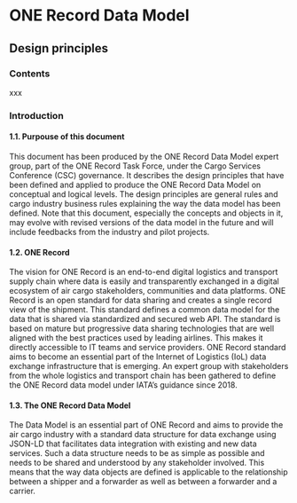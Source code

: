 # ONE Record Data Model
## Design principles

### Contents
xxx

### Introduction
#### 1.1. Purpouse of this document
This document has been produced by the ONE Record Data Model expert group, part of the ONE Record Task Force, under the Cargo Services Conference (CSC) governance. It describes the design principles that have been defined and applied to produce the ONE Record Data Model on conceptual and logical levels.
The design principles are general rules and cargo industry business rules explaining the way the data model has been defined.
Note that this document, especially the concepts and objects in it, may evolve with revised versions of the data model in the future and will include feedbacks from the industry and pilot projects.

#### 1.2. ONE Record
The vision for ONE Record is an end-to-end digital logistics and transport supply chain where data is easily and transparently exchanged in a digital ecosystem of air cargo stakeholders, communities and data platforms. ONE Record is an open standard for data sharing and creates a single record view of the shipment. This standard defines a common data model for the data that is shared via standardized and secured web API. The standard is based on mature but progressive data sharing technologies that are well aligned with the best practices used by leading airlines. This makes it directly accessible to IT teams and service providers.
ONE Record standard aims to become an essential part of the Internet of Logistics (IoL) data exchange infrastructure that is emerging.
An expert group with stakeholders from the whole logistics and transport chain has been gathered to define the ONE Record data model under IATA’s guidance since 2018.

#### 1.3. The ONE Record Data Model
The Data Model is an essential part of ONE Record and aims to provide the air cargo industry with a standard data structure for data exchange using JSON-LD that facilitates data integration with existing and new data services.
Such a data structure needs to be as simple as possible and needs to be shared and understood by any stakeholder involved. This means that the way data objects are defined is applicable to the relationship between a shipper and a forwarder as well as between a forwarder and a carrier.
